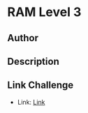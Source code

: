 # RAM Level 3

## Author

## Description

## Link Challenge

- Link: [Link](https://drive.google.com/file/d/1FuY_mYJEFvDvDojxTjJ_Q83yLi97aN4y/view?usp=sharing)
